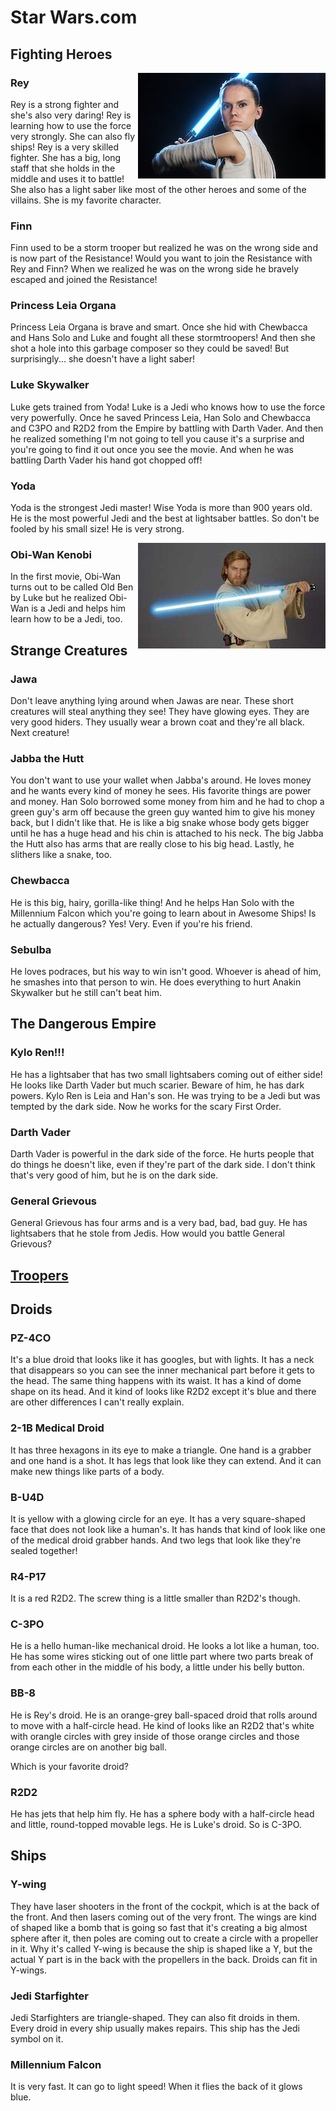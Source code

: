 # Star Wars.com

## Fighting Heroes

<img align="right" src="images/rey.jpg" alt="Rey has long brown hair tied back in a pony tail. She hold a blue lightsaber tilted back, with a strong look on her face.">

### Rey

Rey is a strong fighter and she's also very daring! Rey is learning how to use the force very strongly. She can also fly ships! Rey is a very skilled fighter. She has a big, long staff that she holds in the middle and uses it to battle! She also has a light saber like most of the other heroes and some of the villains. She is my favorite character.

### Finn

Finn used to be a storm trooper but realized he was on the wrong side and is now part of the Resistance! Would you want to join the Resistance with Rey and Finn? When we realized he was on the wrong side he bravely escaped and joined the Resistance!

### Princess Leia Organa

Princess Leia Organa is brave and smart. Once she hid with Chewbacca and Hans Solo and Luke and fought all these stormtroopers! And then she shot a hole into this garbage composer so they could be saved! But surprisingly... she doesn't have a light saber!

### Luke Skywalker

Luke gets trained from Yoda! Luke is a Jedi who knows how to use the force very powerfully. Once he saved Princess Leia, Han Solo and Chewbacca and C3PO and R2D2 from the Empire by battling with Darth Vader. And then he realized something I'm not going to tell you cause it's a surprise and you're going to find it out once you see the movie. And when he was battling Darth Vader his hand got chopped off!

### Yoda

Yoda is the strongest Jedi master! Wise Yoda is more than 900 years old. He is the most powerful Jedi and the best at lightsaber battles. So don't be fooled by his small size! He is very strong.

<img align="right" src="images/obi-wan.jpg" width="300" alt="Young Obi-wan holds a blue lightsaber sideways. He also has a strong look on his face.">

### Obi-Wan Kenobi

In the first movie, Obi-Wan turns out to be called Old Ben by Luke but he realized Obi-Wan is a Jedi and helps him learn how to be a Jedi, too.

## Strange Creatures

### Jawa

Don't leave anything lying around when Jawas are near. These short creatures will steal anything they see! They have glowing eyes. They are very good hiders. They usually wear a brown coat and they're all black. Next creature!

### Jabba the Hutt

You don't want to use your wallet when Jabba's around. He loves money and he wants every kind of money he sees. His favorite things are power and money. Han Solo borrowed some money from him and he had to chop a green guy's arm off because the green guy wanted him to give his money back, but I didn't like that. He is like a big snake whose body gets bigger until he has a huge head and his chin is attached to his neck. The big Jabba the Hutt also has arms that are really close to his big head. Lastly, he slithers like a snake, too.

### Chewbacca

He is this big, hairy, gorilla-like thing! And he helps Han Solo with the Millennium Falcon which you're going to learn about in Awesome Ships! Is he actually dangerous? Yes! Very. Even if you're his friend.

### Sebulba

He loves podraces, but his way to win isn't good. Whoever is ahead of him, he smashes into that person to win. He does everything to hurt Anakin Skywalker but he still can't beat him.

## The Dangerous Empire

### Kylo Ren!!!

He has a lightsaber that has two small lightsabers coming out of either side! He looks like Darth Vader but much scarier. Beware of him, he has dark powers. Kylo Ren is Leia and Han's son. He was trying to be a Jedi but was tempted by the dark side. Now he works for the scary First Order.

### Darth Vader

Darth Vader is powerful in the dark side of the force. He hurts people that do things he doesn't like, even if they're part of the dark side. I don't think that's very good of him, but he is on the dark side.

### General Grievous

General Grievous has four arms and is a very bad, bad, bad guy. He has lightsabers that he stole from Jedis. How would you battle General Grievous?

## [Troopers](troopers.html)

## Droids

### PZ-4CO

It's a blue droid that looks like it has googles, but with lights. It has a neck that disappears so you can see the inner mechanical part before it gets to the head. The same thing happens with its waist. It has a kind of dome shape on its head. And it kind of looks like R2D2 except it's blue and there are other differences I can't really explain.

### 2-1B Medical Droid

It has three hexagons in its eye to make a triangle. One hand is a grabber and one hand is a shot. It has legs that look like they can extend. And it can make new things like parts of a body.

### B-U4D

It is yellow with a glowing circle for an eye. It has a very square-shaped face that does not look like a human's. It has hands that kind of look like one of the medical droid grabber hands. And two legs that look like they're sealed together!

### R4-P17

It is a red R2D2. The screw thing is a little smaller than R2D2's though.

### C-3PO

He is a hello human-like mechanical droid. He looks a lot like a human, too. He has some wires sticking out of one little part where two parts break of from each other in the middle of his body, a little under his belly button.

### BB-8

He is Rey's droid. He is an orange-grey ball-spaced droid that rolls around to move with a half-circle head. He kind of looks like an R2D2 that's white with orangle circles with grey inside of those orange circles and those orange circles are on another big ball.

Which is your favorite droid?

### R2D2

He has jets that help him fly. He has a sphere body with a half-circle head and little, round-topped movable legs. He is Luke's droid. So is C-3PO.

## Ships

### Y-wing

They have laser shooters in the front of the cockpit, which is at the back of the front. And then lasers coming out of the very front. The wings are kind of shaped like a bomb that is going so fast that it's creating a big almost sphere after it, then poles are coming out to create a circle with a propeller in it. Why it's called Y-wing is because the ship is shaped like a Y, but the actual Y part is in the back with the propellers in the back. Droids can fit in Y-wings.

### Jedi Starfighter

Jedi Starfighters are triangle-shaped. They can also fit droids in them. Every droid in every ship usually makes repairs. This ship has the Jedi symbol on it.

### Millennium Falcon

It is very fast. It can go to light speed! When it flies the back of it glows blue.
